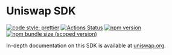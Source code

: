 # Uniswap SDK

[![code style: prettier](https://img.shields.io/badge/code_style-prettier-ff69b4.svg?style=flat-square)](https://github.com/prettier/prettier)
[![Actions Status](https://github.com/Uniswap/uniswap-sdk/workflows/CI/badge.svg)](https://github.com/Uniswap/uniswap-sdk)
[![npm version](https://img.shields.io/npm/v/@uniswap/v1-sdk/latest.svg)](https://www.npmjs.com/package/@uniswap/v1-sdk/v/latest)
[![npm bundle size (scoped version)](https://img.shields.io/bundlephobia/minzip/@uniswap/v1-sdk/latest.svg)](https://bundlephobia.com/result?p=@uniswap/v1-sdk@latest)

In-depth documentation on this SDK is available at [uniswap.org](https://uniswap.org/docs/v1/SDK/getting-started/).
